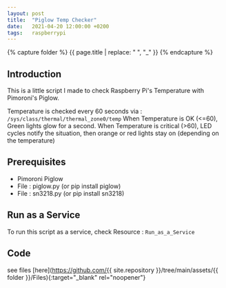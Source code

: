 ```yaml
---
layout: post
title:  "Piglow Temp Checker"
date:   2021-04-20 12:00:00 +0200
tags:   raspberrypi 
---
```

{% capture folder %}
{{ page.title | replace: " ", "_" }}
{% endcapture %}

## Introduction ##
This is a little script I made to check Raspberry Pi's Temperature with Pimoroni's Piglow.
<!--more-->

Temperature is checked every 60 seconds via : `/sys/class/thermal/thermal_zone0/temp`
When Temperature is OK (<=60), Green lights glow for a second.
When Temperature is critical (>60), LED cycles notify the situation, then orange or red lights stay on (depending on the temperature)

## Prerequisites ##
* Pimoroni Piglow
* File : piglow.py (or pip install piglow)</li>
* File : sn3218.py (or pip install sn3218)</li>

## Run as a Service ##
To run this script as a service, check Resource : `Run_as_a_Service`

## Code ##
see files [here](https://github.com/{{ site.repository }}/tree/main/assets/{{ folder }}/Files){:target="_blank" rel="noopener"}